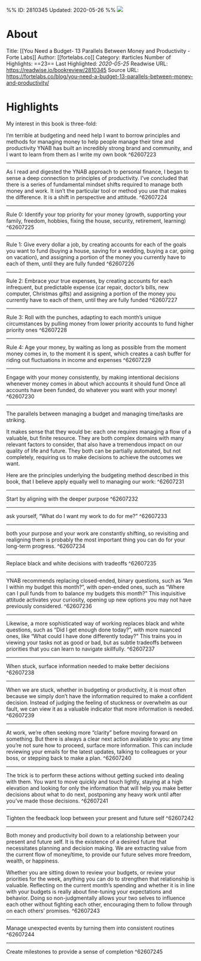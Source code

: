 %%
ID: 2810345
Updated: 2020-05-26
%%
![](https://readwise-assets.s3.amazonaws.com/static/images/article1.be68295a7e40.png)

# About
Title: [[You Need a Budget- 13 Parallels Between Money and Productivity - Forte Labs]]
Author: [[fortelabs.co]]
Category: #articles
Number of Highlights: ==23==
Last Highlighted: *2020-05-25*
Readwise URL: https://readwise.io/bookreview/2810345
Source URL: https://fortelabs.co/blog/you-need-a-budget-13-parallels-between-money-and-productivity/


# Highlights 
My interest in this book is three-fold:

I’m terrible at budgeting and need help
I want to borrow principles and methods for managing money to help people manage their time and productivity
YNAB has built an incredibly strong brand and community, and I want to learn from them as I write my own book  ^62607223

---

As I read and digested the YNAB approach to personal finance, I began to sense a deep connection to principles of productivity. I’ve concluded that there is a series of fundamental mindset shifts required to manage both money and work. It isn’t the particular tool or method you use that makes the difference. It is a shift in perspective and attitude.  ^62607224

---

Rule 0: Identify your top priority for your money (growth, supporting your family, freedom, hobbies, fixing the house, security, retirement, learning)  ^62607225

---

Rule 1: Give every dollar a job, by creating accounts for each of the goals you want to fund (buying a house, saving for a wedding, buying a car, going on vacation), and assigning a portion of the money you currently have to each of them, until they are fully funded  ^62607226

---

Rule 2: Embrace your true expenses, by creating accounts for each infrequent, but predictable expense (car repair, doctor’s bills, new computer, Christmas gifts) and assigning a portion of the money you currently have to each of them, until they are fully funded  ^62607227

---

Rule 3: Roll with the punches, adapting to each month’s unique circumstances by pulling money from lower priority accounts to fund higher priority ones  ^62607228

---

Rule 4: Age your money, by waiting as long as possible from the moment money comes in, to the moment it is spent, which creates a cash buffer for riding out fluctuations in income and expenses  ^62607229

---

Engage with your money consistently, by making intentional decisions whenever money comes in about which accounts it should fund
Once all accounts have been funded, do whatever you want with your money!  ^62607230

---

The parallels between managing a budget and managing time/tasks are striking.

It makes sense that they would be: each one requires managing a flow of a valuable, but finite resource. They are both complex domains with many relevant factors to consider, that also have a tremendous impact on our quality of life and future. They both can be partially automated, but not completely, requiring us to make decisions to achieve the outcomes we want.

Here are the principles underlying the budgeting method described in this book, that I believe apply equally well to managing our work:  ^62607231

---

Start by aligning with the deeper purpose  ^62607232

---

ask yourself, “What do I want my work to do for me?”  ^62607233

---

both your purpose and your work are constantly shifting, so revisiting and realigning them is probably the most important thing you can do for your long-term progress.  ^62607234

---

Replace black and white decisions with tradeoffs  ^62607235

---

YNAB recommends replacing closed-ended, binary questions, such as “Am I within my budget this month?”, with open-ended ones, such as “Where can I pull funds from to balance my budgets this month?” This inquisitive attitude activates your curiosity, opening up new options you may not have previously considered.  ^62607236

---

Likewise, a more sophisticated way of working replaces black and white questions, such as “Did I get enough done today?”, with more nuanced ones, like “What could I have done differently today?” This trains you in viewing your tasks not as good or bad, but as subtle tradeoffs between priorities that you can learn to navigate skillfully.  ^62607237

---

When stuck, surface information needed to make better decisions  ^62607238

---

When we are stuck, whether in budgeting or productivity, it is most often because we simply don’t have the information required to make a confident decision. Instead of judging the feeling of stuckness or overwhelm as our fault, we can view it as a valuable indicator that more information is needed.  ^62607239

---

At work, we’re often seeking more “clarity” before moving forward on something. But there is always a clear next action available to you: any time you’re not sure how to proceed, surface more information. This can include reviewing your emails for the latest updates, talking to colleagues or your boss, or stepping back to make a plan.  ^62607240

---

The trick is to perform these actions without getting sucked into dealing with them. You want to move quickly and touch lightly, staying at a high elevation and looking for only the information that will help you make better decisions about what to do next, postponing any heavy work until after you’ve made those decisions.  ^62607241

---

Tighten the feedback loop between your present and future self  ^62607242

---

Both money and productivity boil down to a relationship between your present and future self. It is the existence of a desired future that necessitates planning and decision making. We are extracting value from the current flow of money/time, to provide our future selves more freedom, wealth, or happiness.

Whether you are sitting down to review your budgets, or review your priorities for the week, anything you can do to strengthen that relationship is valuable. Reflecting on the current month’s spending and whether it is in line with your budgets is really about fine-tuning your expectations and behavior. Doing so non-judgmentally allows your two selves to influence each other without fighting each other, encouraging them to follow through on each others’ promises.  ^62607243

---

Manage unexpected events by turning them into consistent routines  ^62607244

---

Create milestones to provide a sense of completion  ^62607245

